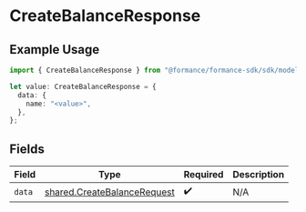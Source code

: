 # CreateBalanceResponse

## Example Usage

```typescript
import { CreateBalanceResponse } from "@formance/formance-sdk/sdk/models/shared";

let value: CreateBalanceResponse = {
  data: {
    name: "<value>",
  },
};
```

## Fields

| Field                                                                             | Type                                                                              | Required                                                                          | Description                                                                       |
| --------------------------------------------------------------------------------- | --------------------------------------------------------------------------------- | --------------------------------------------------------------------------------- | --------------------------------------------------------------------------------- |
| `data`                                                                            | [shared.CreateBalanceRequest](../../../sdk/models/shared/createbalancerequest.md) | :heavy_check_mark:                                                                | N/A                                                                               |